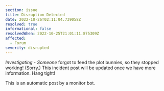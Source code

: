 ```yaml
---
section: issue
title: Disruption Detected
date: 2022-10-26T02:11:04.739058Z
resolved: true
informational: false
resolvedWhen: 2022-10-25T21:01:11.875309Z
affected:
  - Forum
severity: disrupted
---
```

*Investigating* - _Someone_ forgot to feed the plot bunnies, so they stopped working! (Sorry.) This incident post will be updated once we have more information. Hang tight!

This is an automatic post by a monitor bot.
        